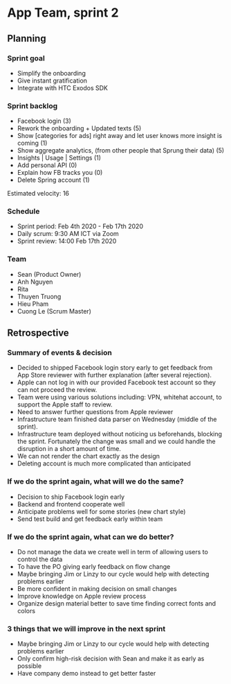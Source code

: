 # App Team, sprint 2

## Planning

### Sprint goal
- Simplify the onboarding
- Give instant gratification
- Integrate with HTC Exodos SDK

### Sprint backlog

- Facebook login (3)
- Rework the onboarding + Updated texts (5)
- Show [categories for ads] right away and let user knows more insight is coming (1)
- Show aggregate analytics, (from other people that Sprung their data) (5)
- Insights | Usage | Settings (1)
- Add personal API (0)
- Explain how FB tracks you (0)
- Delete Spring account (1)

Estimated velocity: 16

### Schedule

- Sprint period: Feb 4th 2020 - Feb 17th 2020
- Daily scrum: 9:30 AM ICT via Zoom
- Sprint review: 14:00 Feb 17th 2020

### Team

- Sean (Product Owner)
- Anh Nguyen
- Rita
- Thuyen Truong
- Hieu Pham
- Cuong Le (Scrum Master)

## Retrospective

### Summary of events & decision
- Decided to shipped Facebook login story early to get feedback from App Store reviewer with further explanation (after several rejection).
- Apple can not log in with our provided Facebook test account so they can not proceed the review.
- Team were using various solutions including: VPN, whitehat account, to support the Apple staff to review.
- Need to answer further questions from Apple reviewer
- Infrastructure team finished data parser on Wednesday (middle of the sprint).
- Infrastructure team deployed without noticing us beforehands, blocking the sprint. Fortunately the change was small and we could handle the disruption in a short amount of time.
- We can not render the chart exactly as the design
- Deleting account is much more complicated than anticipated

### If we do the sprint again, what will we do the same?
- Decision to ship Facebook login early
- Backend and frontend cooperate well
- Anticipate problems well for some stories (new chart style)
- Send test build and get feedback early within team

### If we do the sprint again, what can we do better?
- Do not manage the data we create well in term of allowing users to control the data
- To have the PO giving early feedback on flow change
- Maybe bringing Jim or Linzy to our cycle would help with detecting problems earlier
- Be more confident in making decision on small changes
- Improve knowledge on Apple review process
- Organize design material better to save time finding correct fonts and colors

### 3 things that we will improve in the next sprint
- Maybe bringing Jim or Linzy to our cycle would help with detecting problems earlier
- Only confirm high-risk decision with Sean and make it as early as possible
- Have company demo instead to get better faster
